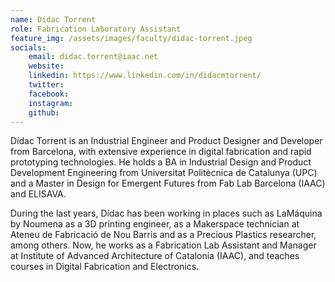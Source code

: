 ```yaml
---
name: Dídac Torrent
role: Fabrication Laboratory Assistant
feature_img: /assets/images/faculty/didac-torrent.jpeg
socials:
    email: didac.torrent@iaac.net	
    website:
    linkedin: https://www.linkedin.com/in/didacmtorrent/	
    twitter:
    facebook:
    instagram:
    github:
---
```

Dídac Torrent is an Industrial Engineer and Product Designer and Developer from Barcelona, with extensive experience in digital fabrication and rapid prototyping technologies. He holds a BA in Industrial Design and Product Development Engineering from Universitat Politècnica de Catalunya (UPC) and a Master in Design for Emergent Futures from Fab Lab Barcelona (IAAC) and ELISAVA.

During the last years, Dídac has been working in places such as LaMáquina by Noumena as a 3D printing engineer, as a Makerspace technician at Ateneu de Fabricació de Nou Barris and as a Precious Plastics researcher, among others. Now, he works as a Fabrication Lab Assistant and Manager at Institute of Advanced Architecture of Catalonia (IAAC), and teaches courses in Digital Fabrication and Electronics.

